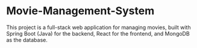 # Movie-Management-System
This project is a full-stack web application for managing movies, built with Spring Boot (Java) for the backend, React for the frontend, and MongoDB as the database.
